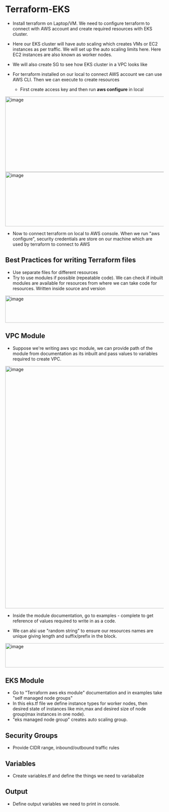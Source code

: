 # Terraform-EKS

- Install terraform on Laptop/VM. We need to configure terraform to connect with AWS account and create required resources with EKS cluster.
- Here our EKS cluster will have auto scaling which creates VMs or EC2 instances as per traffic. We will set up the auto scaling limits here. Here EC2 instances are also known as worker nodes.
- We will also create SG to see how EKS cluster in a VPC looks like


- For terraform installed on our local to connect AWS account we can use AWS CLI. Then we can execute to create resources
  - First create access key and then run **aws configure** in local

<img width="1530" height="239" alt="image" src="https://github.com/user-attachments/assets/03c8de99-68f2-401d-9803-be9d398030cf" />
<img width="1123" height="172" alt="image" src="https://github.com/user-attachments/assets/3f902475-ec6c-46d6-8779-acf5b69d90fc" />

  - Now to connect terraform on local to AWS console. When we run "aws configure", security credentials are store on our machine which are used by terraform to connect to AWS

Best Practices for writing Terraform files
-
- Use separate files for different resources
- Try to use modules if possible (repeatable code). We can check if inbuilt modules are available for resources from where we can take code for resources. Written inside source and version

<img width="666" height="86" alt="image" src="https://github.com/user-attachments/assets/28b1e603-f468-4185-a461-80ab92f7c45d" />

VPC Module
-
- Suppose we're writing aws vpc module, we can provide path of the module from documentation as its inbuilt and pass values to variables required to create VPC.

<img width="1916" height="767" alt="image" src="https://github.com/user-attachments/assets/e8f3b998-97ab-4ce8-90d7-39ee20c18c02" />

- Inside the module documentation, go to examples - complete to get reference of values required to write in as a code.

- We can alsi use "random string" to ensure our resources names are unique giving length and suffix/prefix in the block.

<img width="584" height="77" alt="image" src="https://github.com/user-attachments/assets/e687b704-2581-4b44-bf5a-c7d71bd010d3" />


EKS Module
-
- Go to "Terraform aws eks module" documentation and in examples take "self managed node groups"
- In this eks.tf file we define instance types for worker nodes, then desired state of instances like min,max and desired size of node group(max instances in one node).
- "eks managed node group" creates auto scaling group.

Security Groups
-
- Provide CIDR range, inbound/outbound traffic rules

Variables
-
- Create variables.tf and define the things we need to variabalize

Output
-
- Define output variables we need to print in console.
